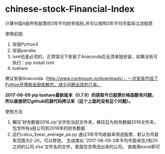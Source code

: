 # chinese-stock-Financial-Index
计算中国A股所有股票的3年平均财务指标,并可以按照3年平均市盈率过滤股票

使用前提:
1. 安装Python3
2. 安装pandas
3. lxml也是必须的，正常情况下安装了Anaconda后无须单独安装，如果没有可执行：pip install lxml
4. tushare

建议安装Anaconda（http://www.continuum.io/downloads），一次安装包括了Python环境和全部依赖包，减少问题出现的几率。

**2017-06-09 pip tushare最新版本（0.7.9）的获取今日股票价格函数有问题，所以直接把它github的源代码拷过来（这个上面的没有这个问题）。**

使用方法
1. 解压'财务数据2016.zip'文件到当前文件夹，解压后为财务数据2016文件夹，包含所有a股公司到2016年的财务数据
2. 运行calcu_3year_average_pe.py 通过3年平均收益率筛选股票，默认为市盈率范围为2-20，可以修改。
生成类似 '2017-06-09-3年平均市盈率在2和20之间的公司.xlsx'文件名的文件，里面包含筛选出来的公司。
直接用excel即可